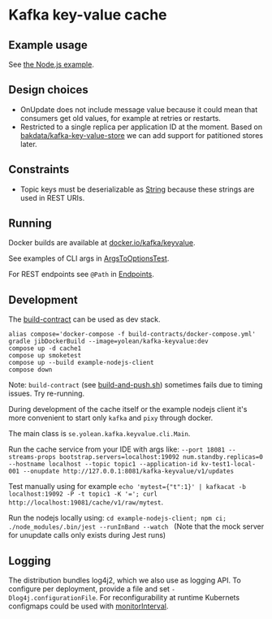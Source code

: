 
# Kafka key-value cache

## Example usage

See [the Node.js example](./example-nodejs-client/cache-update-flow.spec.js).

## Design choices

 * OnUpdate does not include message value because it could mean that consumers get old values, for example at retries or restarts.
 * Restricted to a single replica per application ID at the moment. Based on [bakdata/kafka-key-value-store](https://medium.com/bakdata/queryable-kafka-topics-with-kafka-streams-8d2cca9de33f) we can add support for patitioned stores later.

## Constraints

 * Topic keys must be deserializable as [String](https://kafka.apache.org/21/javadoc/org/apache/kafka/common/serialization/Serdes.html#String--) because these strings are used in REST URIs.

## Running

Docker builds are available at [docker.io/kafka/keyvalue](https://hub.docker.com/r/yolean/kafka-keyvalue).

See examples of CLI args in [ArgsToOptionsTest](./src/test/java/se/yolean/kafka/keyvalue/cli/ArgsToOptionsTest.java).

For REST endpoints see `@Path` in [Endpoints](./src/main/java/se/yolean/kafka/keyvalue/Endpoints.java).

## Development

The [build-contract](https://github.com/Yolean/build-contract/) can be used as dev stack.

```
alias compose='docker-compose -f build-contracts/docker-compose.yml'
gradle jibDockerBuild --image=yolean/kafka-keyvalue:dev
compose up -d cache1
compose up smoketest
compose up --build example-nodejs-client
compose down
```

Note: `build-contract` (see [build-and-push.sh](./build-and-push.sh)) sometimes fails due to timing issues. Try re-running.

During development of the cache itself or the example nodejs client
it's more convenient to start only `kafka` and `pixy` through docker.

The main class is `se.yolean.kafka.keyvalue.cli.Main`.

Run the cache service from your IDE with args like: `--port 18081 --streams-props bootstrap.servers=localhost:19092 num.standby.replicas=0 --hostname localhost --topic topic1 --application-id kv-test1-local-001 --onupdate http://127.0.0.1:8081/kafka-keyvalue/v1/updates`

Test manually using for example `echo 'mytest={"t":1}' | kafkacat -b localhost:19092 -P -t topic1 -K '='; curl http://localhost:19081/cache/v1/raw/mytest`.

Run the nodejs locally using: `cd example-nodejs-client; npm ci; ./node_modules/.bin/jest --runInBand --watch `
(Note that the mock server for unupdate calls only exists during Jest runs)

## Logging

The distribution bundles log4j2, which we also use as logging API.
To configure per deployment, provide a file and set `-Dlog4j.configurationFile`.
For reconfigurability at runtime Kubernets configmaps could be used with [monitorInterval](https://logging.apache.org/log4j/2.x/manual/configuration.html#AutomaticReconfiguration).
